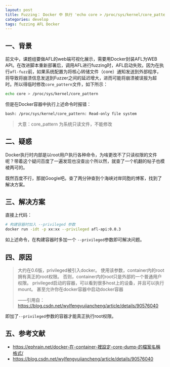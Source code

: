 ```yaml
---
layout: post
title: Fuzzing： Docker 中 执行 'echo core > /proc/sys/kernel/core_pattern' 报错
categories: develop
tags: fuzzing AFL Docker
---
```



## 一、背景

前文中，课题组要做AFL的web端可视化展示，需要用Docker封装AFL为WEB API。在改进脚本重新部署后，调用AFL进行fuzzing时，AFL启动失败。因为在执行`afl-fuzz`前，如果系统配置为将核心转储文件（core）通知发送到外部程序，将导致将崩溃信息发送到Fuzzer之间的延迟增大，进而可能将崩溃被误报为超时。所以得临时修改`core_pattern`文件，如下所示：

```bash
echo core > /proc/sys/kernel/core_pattern
```

但是在Docker容器中执行上述命令时报错：

```bash
bash: /proc/sys/kernel/core_pattern: Read-only file system
```

> 大意：core_pattern 为系统只读文件，不能修改

## 二、疑惑

Docker执行时内部是以root用户执行各种命令，为啥更改不了只读权限的文件呢？带着这个疑问百度了一遍发现也没查出个所以然，就查了一个机翻的帖子也模棱两可的。

既然百度不行，那就Google吧。查了两分钟查到个海峡对岸同胞的博客，找到了解决方案。

## 三、解决方案

直接上代码：

```bash
# 构建容器时加入 --privileged 参数
docker run -idt -p xx:xx --privileged afl-api:0.0.3
```

如上述命令，在构建容器时多加一个 `--privileged`参数即可解决问题。

## 四、原因

> 大约在0.6版，privileged被引入docker。
> 使用该参数，container内的root拥有真正的root权限。
> 否则，container内的root只是外部的一个普通用户权限。
> privileged启动的容器，可以看到很多host上的设备，并且可以执行mount。
> 甚至允许你在docker容器中启动docker容器
>
> ——引用自：https://blog.csdn.net/wylfengyujiancheng/article/details/90576040

即加了`--privileged`参数的容器才能真正执行root权限。

## 五、参考文献
- https://ephrain.net/docker-在-container-裡設定-core-dump-的檔案名稱格式/
- https://blog.csdn.net/wylfengyujiancheng/article/details/90576040

